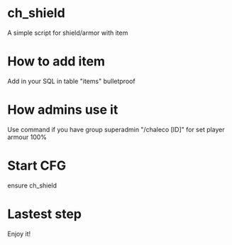 # ch_shield
A simple script for shield/armor with item

# How to add item
Add in your SQL in table "items" bulletproof

# How admins use it
Use command if you have group superadmin "/chaleco [ID]" for set player armour 100%

# Start CFG
ensure ch_shield

# Lastest step
Enjoy it!


